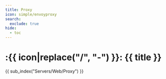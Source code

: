 ```yaml
---
title: Proxy
icon: simple/envoyproxy
search:
  exclude: true
hide:
  - toc
---
```


# :{{ icon|replace("/", "-") }}: {{ title }}

{{ sub_index("Servers/Web/Proxy") }}
